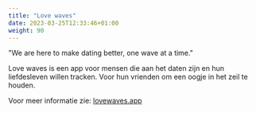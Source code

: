 ```yaml
---
title: "Love waves"
date: 2023-03-25T12:33:46+01:00
weight: 90
---
```


"We are here to make dating better, one wave at a time."

Love waves is een app voor mensen die aan het daten zijn en hun liefdesleven willen tracken. Voor hun vrienden om een oogje in het zeil te houden.

Voor meer informatie zie: [lovewaves.app](https://antrumtechnologies.github.io/lovewavesapp/)